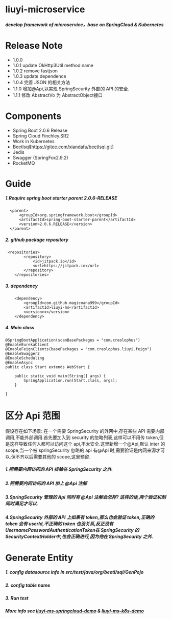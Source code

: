 # liuyi-microservice
##### develop framework of microservice，base on SpringCloud &amp; Kubernetes

# Release Note

* 1.0.0
* 1.0.1 update OkHttp3Util method name
* 1.0.2 remove fastjson
* 1.0.3 update dependence
* 1.0.4 完善 JSON 的相关方法
* 1.1.0 增加@Api,以实现 SpringSecurity 外部的 API 的安全.
* 1.1.1 修改 AbstractVo 为 AbstractObject接口

# Components

* Spring Boot 2.0.6 Release
* Spring Cloud Finchley.SR2
* Work in Kubernetes
* Beetlsql[https://gitee.com/xiandafu/beetlsql.git]
* Jedis
* Swagger (SpringFox2.9.2)
* RocketMQ

# Guide
##### 1.Require spring boot starter parent 2.0.6-RELEASE
```
  <parent>
      <groupId>org.springframework.boot</groupId>
      <artifactId>spring-boot-starter-parent</artifactId>
      <version>2.0.6.RELEASE</version>
  </parent>
```

##### 2. github package repository
```
 <repositories>
        <repository>
            <id>jitpack.io</id>
            <url>https://jitpack.io</url>
        </repository>
    </repositories>
```

##### 3. dependency
```
    <dependency>
        <groupId>com.github.magicnana999</groupId>
        <artifactId>liuyi-ms</artifactId>
        <version>x</version>
    </dependency>
```


##### 4. Main class
```
@SpringBootApplication(scanBasePackages = "com.creolophus")
@EnableEurekaClient
@EnableFeignClients(basePackages = "com.creolophus.liuyi.feign")
@EnableSwagger2
@EnableScheduling
@EnableAsync
public class Start extends WebStart {

    public static void main(String[] args) {
        SpringApplication.run(Start.class, args);
    }

}
```

# 区分 Api 范围
假设存在如下场景:
在一个需要 SpringSecurity 的外网中,存在某些 API 需要内部调用,不能外部调用.首先要加入到 security 的忽略列表,这样可以不用传 token,但是这样导致任何人都可以访问这个 api,不太安全.这里新增一个@Api,默认 inter 的 scope,当一个被 springSecurity 忽略的 api 有@Api 时,需要验证是内网来源才可以.保不齐以后需要其他的 scope,这里预留.


##### 1.把需要内网访问的 API 排除在 SpringSecurity 之外.
##### 2.把需要内网访问的 API 加上 @Api 注解
##### 3.SpringSecurity 管理的 Api 同时有 @Api 注解会怎样? 这样的话,两个验证机制同时满足才可以.
##### 4.SpringSecurity 外部的 API 上如果有 token,那么也会验证 token,正确的 token 会有 userId,不正确的 token 也没关系,反正没有UsernamePasswordAuthenticationToken在 SpringSecurity 的SecurityContextHolder中,也会正确进行,因为他在 SpringSecurity 之外.

# Generate Entity
##### 1. config datasource info in src/test/java/org/beetl/sql/GenPojo
##### 2. config table name 
##### 3. Run test

##### More info see [liuyi-ms-springcloud-demo](https://github.com/magicnana999/liuyi-ms-springcloud-demo) & [liuyi-ms-k8s-demo](https://github.com/magicnana999/liuyi-ms-k8s-demo)

